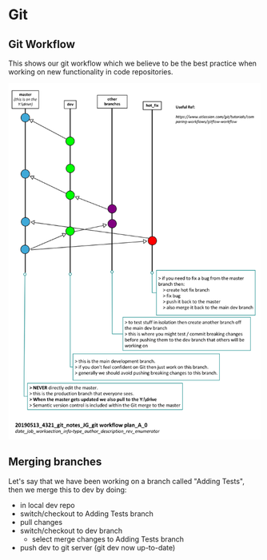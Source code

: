 # Git

## Git Workflow

This shows our git workflow which we believe to be the best practice when working on
new functionality in code repositories.

![Git workflow](images/git_workflow.png)

## Merging branches

Let's say that we have been working on a branch called "Adding Tests", then we merge this to dev by doing:

- in local dev repo
- switch/checkout to Adding Tests branch
- pull changes
- switch/checkout to dev branch 
  - select merge changes to Adding Tests branch
- push dev to git server (git dev now up-to-date)
